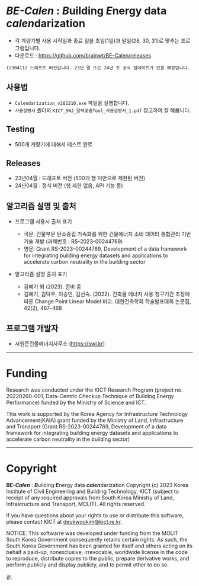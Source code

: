 # ***BE-Calen*** : ***B***uilding ***E***nergy data ***calen***darization

- 각 계량기별 사용 시작일과 종료 일을 초일(1일)과 말일(28, 30, 31)로 맞추는 프로그램입니다.
- 다운로드 : https://github.com/brainwt/BE-Calen/releases 

```
(230411) 드래프트 버전입니다. 23년 말 또는 24년 초 공식 업데이트가 있을 예정입니다.
```

## 사용법
- `Calendarization_v202210.exe` 파일을 실행합니다.
- `사용설명서` 폴더의 `KICT_SWJ_달력맞춤Tool_사용설명서_1.pdf` 참고하여 잘 해봅니다.

## Testing
- 500개 계량기에 대해서 테스트 완료

## Releases 
- 23년04월 : 드래프트 버전 (500개 행 미만으로 제한된 버전)
- 24년04월 : 정식 버전 (행 제한 없음, API 기능 등)

## 알고리즘 설명 및 출처
- 프로그램 사용시 출처 표기  
  - 국문: 건물부문 탄소중립 가속화를 위한 건물에너지 소비 데이터 통합관리 기반기술 개발 (과제번호 : RS-2023-00244769)  
  - 영문: Grant RS-2023-00244769, Development of a data framework for integrating building energy datasets and applications to accelerate carbon neutrality in the building sector

- 알고리즘 설명 출처 표기 
  - 김혜기 외 (2023). 준비 중
  - 김혜기, 김덕우, 이승언, 김선숙. (2022). 건축물 에너지 사용 청구기간 조정에 따른 Change Point Linear Model 비교. 대한건축학회 학술발표대회 논문집, 42(2), 467-468


## 프로그램 개발자
- 서원준건물에너지사무소 (https://swj.kr)

---
# Funding

Research was conducted under the KICT Research Program (project no. 20220260-001, Data-Centric Checkup Technique of Building Energy Performance) funded by the
Ministry of Science and ICT.

This work is supported by the Korea Agency for Infrastructure Technology Advancement(KAIA) grant funded by the Ministry of Land, Infrastructure and Transport (Grant RS-2023-00244769, Development of a data framework for integrating building energy datasets and applications to accelerate carbon neutrality in the building sector)

---
   
# Copyright
***BE-Calen*** : ***B***uilding ***E***nergy data ***calen***darization Copyright (c) 2023
Korea Institute of Civil Engineering and Building Technology, KICT (subject to receipt of any required approvals from South Korea Ministry of Land, Infrastructure and Transport, MOLIT). All rights reserved.

If you have questions about your rights to use or distribute this software, please contact KICT at deukwookim@kict.re.kr.

NOTICE. This softwarre was developed under funding from the MOLIT South Korea Government consequently retains certain rights. As such, the South Korea Government has been granted for itself and others acting on its behalf a paid-up, nonexclusive, irrevocable, worldwide license in the code to reproduce, distribute copies to the public, prepare derivative works, and perform publicly and display publicly, and to permit other to do so.

끝.
